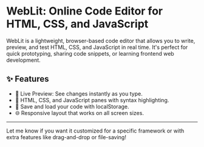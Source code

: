 # WebLit: Online Code Editor for HTML, CSS, and JavaScript

WebLit is a lightweight, browser-based code editor that allows you to write, preview, and test HTML, CSS, and JavaScript in real time. It's perfect for quick prototyping, sharing code snippets, or learning frontend web development.

## ✨ Features

- 🧠 Live Preview: See changes instantly as you type.
- 🧾 HTML, CSS, and JavaScript panes with syntax highlighting.
- 💾 Save and load your code with localStorage.
- 🌐 Responsive layout that works on all screen sizes.

---

Let me know if you want it customized for a specific framework or with extra features like drag-and-drop or file-saving!
